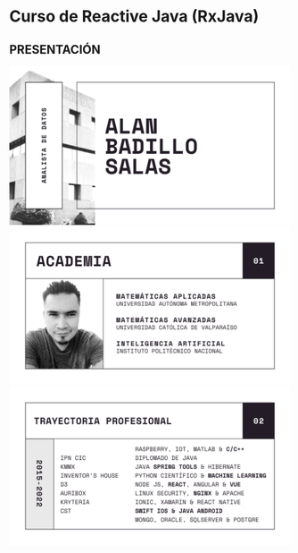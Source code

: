 # Curso de Reactive Java (RxJava)

## PRESENTACIÓN

![01](screenshot/1.png)
![02](screenshot/2.png)
![03](screenshot/3.png)